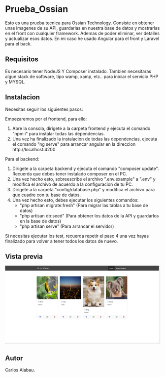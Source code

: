 # Prueba_Ossian

Esto es una prueba tecnica para Ossian Technology.
Consiste en obtener unas imagenes de su API, guardarlas en nuestra base de datos y mostrarlas en el front con cualquier framework. Ademas de poder eliminar, ver detalles y actualizar esos datos.
En mi caso he usado Angular para el front y Laravel para el back.

## Requisitos

Es necesario tener NodeJS Y Composer instalado.
Tambien necesitaras algun stack de software, tipo wamp, xamp, etc.. para iniciar el servicio PHP y MYSQL. 

## Instalacion

Necesitas seguir los siguientes pasos:

Empezaremos por el frontend, para ello:
1. Abre la consola, dirigete a la carpeta frontend y ejecuta el comando "npm i" para instalar todas las dependencias.
2. Una vez ha finalizado la instalacion de todas las dependencias, ejecuta el comando "ng serve" para arrancar angular en la direccion 
http://localhost:4200

Para el backend:
1. Dirigete a la carpeta backend y ejecuta el comando "composer update". Recuerda que debes tener instalado composer en el PC.
2. Una vez hecho esto, sobreescribe el archivo ".env.example" a ".env" y modifica el archivo de acuerdo a la configuracion de tu PC. 
3. Dirigete a la carpeta "config/database.php" y modifica el archivo para que cuadre con tu base de datos.
4. Una vez hecho esto, debes ejecutar los siguientes comandos:
    - "php artisan migrate:fresh" (Para migrar las tablas a tu base de datos)
    - "php artisan db:seed" (Para obtener los datos de la API y guardarlos en la base de datos)
    - "php artisan serve" (Para arrancar el servidor)

Si necesitas ejecutar los test, recuerda repetir el paso 4 una vez hayas finalizado para volver a tener todos los datos de nuevo.

## Vista previa

![Screenshot](screenshot.png)

## Autor

Carlos Alabau.